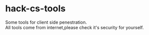 # hack-cs-tools
Some tools for client side penestration.<br/>
All tools come from internet,please check it's security for yourself.

